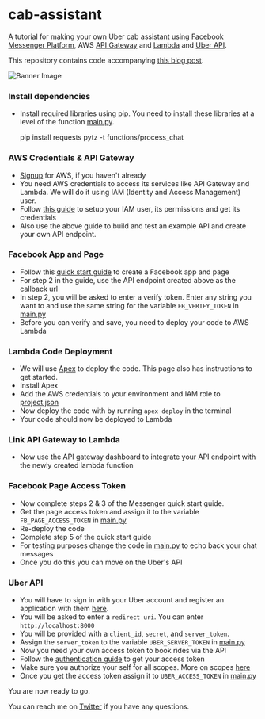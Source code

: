 # cab-assistant

A tutorial for making your own Uber cab assistant using [Facebook Messenger Platform](https://developers.facebook.com/docs/messenger-platform), AWS [API Gateway](https://aws.amazon.com/api-gateway/) and [Lambda](https://aws.amazon.com/lambda/) and [Uber API](https://developer.uber.com/docs/rides/getting-started).

This repository contains code accompanying [this blog post](https://medium.com/p/2ae78ad83d58/).

![Banner Image](https://cdn-images-1.medium.com/max/800/1*8NTw72T3M_hk6bj7IomjEg.png)

### Install dependencies
- Install required libraries using pip. You need to install these libraries at a level of the function [main.py](./functions/process_chat/main.py).


    pip install requests pytz -t functions/process_chat
### AWS Credentials & API Gateway
- [Signup](http://docs.aws.amazon.com/lambda/latest/dg/setting-up.html#setting-up-signup) for AWS, if you haven't already
- You need AWS credentials to access its services like API Gateway and Lambda. We will do it using IAM (Identity and Access Management) user.
- Follow [this guide](http://docs.aws.amazon.com/apigateway/latest/developerguide/setting-up.html) to setup your IAM user, its permissions and get its credentials
- Also use the above guide to build and test an example API and create your own API endpoint.

### Facebook App and Page
- Follow this [quick start guide](https://developers.facebook.com/docs/messenger-platform/quickstart) to create a Facebook app and page
- For step 2 in the guide, use the API endpoint created above as the callback url
- In step 2, you will be asked to enter a verify token. Enter any string you want to and use the same string for the variable `FB_VERIFY_TOKEN` in [main.py](./functions/process_chat/main.py)
- Before you can verify and save, you need to deploy your code to AWS Lambda

### Lambda Code Deployment
- We will use [Apex](http://apex.run/) to deploy the code. This page also has instructions to get started.
- Install Apex
- Add the AWS credentials to your environment and IAM role to [project.json](./project.json)
- Now deploy the code with by running `apex deploy` in the terminal
- Your code should now be deployed to Lambda

### Link API Gateway to Lambda
- Now use the API gateway dashboard to integrate your API endpoint with the newly created lambda function

### Facebook Page Access Token
- Now complete steps 2 & 3 of the Messenger quick start guide.
- Get the page access token and assign it to the variable `FB_PAGE_ACCESS_TOKEN` in [main.py](./functions/process_chat/main.py)
- Re-deploy the code
- Complete step 5 of the quick start guide
- For testing purposes change the code in [main.py](./functions/process_chat/main.py) to echo back your chat messages
- Once you do this you can move on the Uber's API

### Uber API
- You will have to sign in with your Uber account and register an application with them [here](https://developer.uber.com/dashboard/create).
- You will be asked to enter a `redirect uri`. You can enter `http://localhost:8000`
- You will be provided with a `client_id`, `secret`, and `server_token`.
- Assign the `server_token` to the variable `UBER_SERVER_TOKEN` in [main.py](./functions/process_chat/main.py)
- Now you need your own access token to book rides via the API
- Follow the [authentication guide](https://developer.uber.com/docs/rides/authentication) to get your access token
- Make sure you authorize your self for all scopes. More on scopes [here](https://developer.uber.com/docs/rides/scopes)
- Once you get the access token assign it to `UBER_ACCESS_TOKEN` in [main.py](./functions/process_chat/main.py)


You are now ready to go.

You can reach me on [Twitter](https://twitter.com/SubodhMalgonde) if you have any questions.